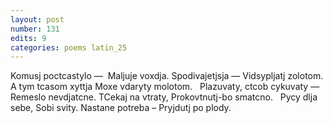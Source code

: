 ```yaml
---
layout: post
number: 131
edits: 9
categories: poems latin_25
---
```


Komusj poctcastylo — 
Maljuje voxdja.
Spodivajetjsja — 
Vidsypljatj zolotom.
A tym tcasom xyttja 
Moxe vdaryty molotom. 
 
Plazuvaty, ctcob cykuvaty — 
Remeslo nevdjatcne. 
TCekaj na vtraty,
Prokovtnutj-bo smatcno.
 
Pycy dlja sebe, 
Sobi svity.
Nastane potreba – 
Pryjdutj po plody. 
